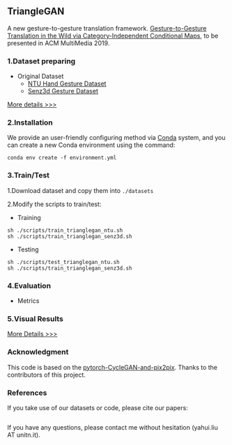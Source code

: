 ## TriangleGAN

A new gesture-to-gesture translation framework. [Gesture-to-Gesture Translation in the Wild via Category-Independent Conditional Maps](), to be presented in ACM MultiMedia 2019.


### 1.Dataset preparing

 - Original Dataset
   - [NTU Hand Gesture Dataset](https://drive.google.com/file/d/1f8tUHid1KmnwbgskGMXmobOxMfbxIgHM/view)
   - [Senz3d Gesture Dataset](http://lttm.dei.unipd.it/downloads/gesture/#senz3d)

[More details >>>](./datasets/README.md)

### 2.Installation

We provide an user-friendly configuring method via [Conda](https://docs.conda.io/en/latest/) system, and you can create a new Conda environment using the command:

```
conda env create -f environment.yml
```

### 3.Train/Test

 1.Download dataset and copy them into `./datasets`
 
 2.Modify the scripts to train/test:

  - Training

```
sh ./scripts/train_trianglegan_ntu.sh
sh ./scripts/train_trianglegan_senz3d.sh
```
 - Testing

```
sh ./scripts/test_trianglegan_ntu.sh
sh ./scripts/train_trianglegan_senz3d.sh
```

### 4.Evaluation

 - Metrics

### 5.Visual Results

[More Details >>>](./figures/README.md)

### Acknowledgment

This code is based on the [pytorch-CycleGAN-and-pix2pix](https://github.com/junyanz/pytorch-CycleGAN-and-pix2pix). Thanks to the contributors of this project.

### References

If you take use of our datasets or code, please cite our papers:

```

```

If you have any questions, please contact me without hesitation (yahui.liu AT unitn.it).